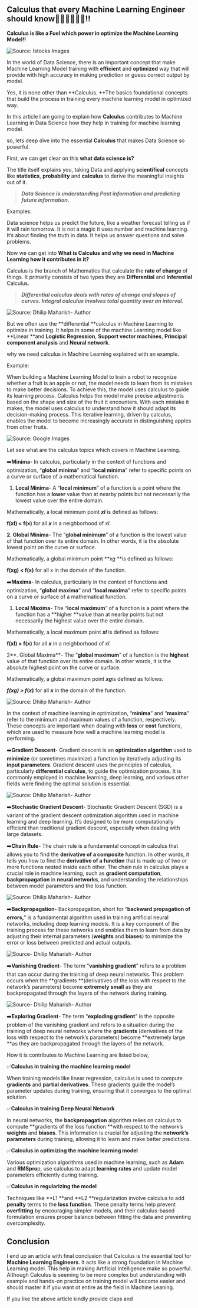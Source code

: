 ## Calculus that every Machine Learning Engineer should know👨🏻‍💻👨🏻‍🎓!!

**Calculus is like a Fuel which power in optimize the Machine Learning Model!!**

![**Source: Istocks Images**](https://cdn-images-1.medium.com/max/2048/1*JdX22I3G2syPpG-bNMTZMA.jpeg)

In the world of Data Science, there is an important concept that make Machine Learning Model training with **efficient** and **optimized** way that will provide with high accuracy in making prediction or guess correct output by model.

Yes, it is none other than **Calculus. **The basics foundational concepts that build the process in training every machine learning model in optimized way.

In this article I am going to explain how **Calculus** contributes to Machine Learning in Data Science how they help in training for machine learning model.

so, lets deep dive into the essential **Calculus** that makes Data Science so powerful.

First, we can get clear on this **what data science is?**

The title itself explains you, taking Data and applying **scientifical** concepts like **statistics**, **probability** and **calculus** to derive the meaningful insights out of it.
>  ***Data Science is understanding Past information and predicting future information.***

Examples:

Data science helps us predict the future, like a weather forecast telling us if it will rain tomorrow. It is not a magic it uses number and machine learning. It’s about finding the truth in data. It helps us answer questions and solve problems.

Now we can get into **What is Calculus and why we need in Machine Learning how it contributes in it?**

Calculus is the branch of Mathematics that calculate the **rate of change** of things. It primarily consists of two types they are **Differential** and **Inferential** Calculus.
>  ***Differential calculus deals with rates of change and slopes of curves. Integral calculus involves total quantity over an interval.***

![**Source: Dhilip Maharish- Author**](https://cdn-images-1.medium.com/max/2000/1*DGqe4Z5e5NcBpuaJR3IIcQ.png)

But we often use the **differential **calculus in Machine Learning to optimize in training. It helps in some of the machine Learning model like **Linear **and **Logistic Regression**, **Support vector machines**, **Principal component analysis** and **Neural network**.

why we need calculus in Machine Learning explained with an example.

Example:

When building a Machine Learning Model to train a robot to recognize whether a fruit is an apple or not, the model needs to learn from its mistakes to make better decisions. To achieve this, the model uses calculus to guide its learning process. Calculus helps the model make precise adjustments based on the shape and size of the fruit it encounters. With each mistake it makes, the model uses calculus to understand how it should adapt its decision-making process. This iterative learning, driven by calculus, enables the model to become increasingly accurate in distinguishing apples from other fruits.

![**Source: Google Images**](https://cdn-images-1.medium.com/max/2000/0*bUiQW-6UZaikA4RG.jpg)

Let see what are the calculus topics which covers in Machine Learning.

➡️**Minima**- In calculus, particularly in the context of functions and optimization, “**global minima**” and “**local minima**” refer to specific points on a curve or surface of a mathematical function.

1. **Local Minima**- A “**local minimum**” of a function is a point where the function has a **lower** value than at nearby points but not necessarily the lowest value over the entire domain.

Mathematically, a local minimum point ***xl***​ is defined as follows:

**f(xl) < f(x)** for all ***x*** in a neighborhood of *xl*​.

**2. Global Minima**- The “**global minimum**” of a function is the lowest value of that function over its entire domain. In other words, it is the absolute lowest point on the curve or surface.

Mathematically, a global minimum point ***xg*​ **is defined as follows:

**f(xg) < f(x)** for all x in the domain of the function.

➡️**Maxima**- In calculus, particularly in the context of functions and optimization, “**global maxima**” and “**local maxima**” refer to specific points on a curve or surface of a mathematical function.

 1. **Local Maxima**- The “**local maximum**” of a function is a point where the function has a **higher **value than at nearby points but not necessarily the highest value over the entire domain.

Mathematically, a local maximum point ***xl***​ is defined as follows:

**f(xl) > f(*x*)** for all ***x*** in a neighborhood of *xl*​.

2**. Global Maxima**- The “**global maximum**” of a function is the **highest** value of that function over its entire domain. In other words, it is the absolute highest point on the curve or surface.

Mathematically, a global maximum point ***xg***​ is defined as follows:

***f(xg) > f*(*x*)** for all ***x*** in the domain of the function.

![**Source: Dhilip Maharish- Author**](https://cdn-images-1.medium.com/max/2000/1*gpR-e8HtX3E6tdIKiYYt9g.png)

In the context of machine learning in optimization, “**minima**” and “**maxima**” refer to the minimum and maximum values of a function, respectively. These concepts are important when dealing with **loss** or **cost** functions, which are used to measure how well a machine learning model is performing.

➡️**Gradient Descent**- Gradient descent is an **optimization algorithm** used to **minimize** (or sometimes maximize) a function by iteratively adjusting its **input parameters**. Gradient descent uses the principles of calculus, particularly **differential calculus**, to guide the optimization process. It is commonly employed in machine learning, deep learning, and various other fields were finding the optimal solution is essential.

![**Source: Dhilip Maharish- Author**](https://cdn-images-1.medium.com/max/2256/1*QAnRXcdPFumU7CyjM7jLHg.png)

➡️**Stochastic Gradient Descent**- Stochastic Gradient Descent (SGD) is a variant of the gradient descent optimization algorithm used in machine learning and deep learning. It’s designed to be more computationally efficient than traditional gradient descent, especially when dealing with large datasets.

➡️**Chain Rule**- The chain rule is a fundamental concept in calculus that allows you to find the **derivative of a composite** function. In other words, it tells you how to find the **derivative of a function** that is made up of two or more functions nested inside each other. The chain rule in calculus plays a crucial role in machine learning, such as **gradient computation**, **backpropagation** in **neural networks**, and understanding the relationships between model parameters and the loss function.

![**Source: Dhilip Maharish- Author**](https://cdn-images-1.medium.com/max/2624/1*x8viEL8I8CPmz6OYCWbixA.png)

➡️**Backpropagation**- Backpropagation, short for “**backward propagation of errors,**” is a fundamental algorithm used in training artificial neural networks, including deep learning models. It is a key component of the training process for these networks and enables them to learn from data by adjusting their internal parameters (**weights** and **biases**) to minimize the error or loss between predicted and actual outputs.

![**Source- Dhilip Maharish- Author**](https://cdn-images-1.medium.com/max/2000/1*5HXN_4BUDDgaROuZE44mgg.png)

➡️**Vanishing Gradient**- The term “**vanishing gradient**” refers to a problem that can occur during the training of deep neural networks. This problem occurs when the **gradients **(derivatives of the loss with respect to the network’s parameters) become **extremely small** as they are backpropagated through the layers of the network during training.

![**Source- Dhilip Maharish- Author**](https://cdn-images-1.medium.com/max/2000/1*W9tDnsLzBF_PSXCRDLODNQ.png)

➡️**Exploring Gradient**- The term “**exploding gradient**” is the opposite problem of the vanishing gradient and refers to a situation during the training of deep neural networks where the **gradients** (derivatives of the loss with respect to the network’s parameters) become **extremely large **as they are backpropagated through the layers of the network.

How it is contributes to Machine Learning are listed below,

✅**Calculus in training the machine learning model**

When training models like linear regression, calculus is used to compute **gradients** and **partial derivatives**. These gradients guide the model’s parameter updates during training, ensuring that it converges to the optimal solution.

✅**Calculus in training Deep Neural Network**

In neural networks, the **backpropagation** algorithm relies on calculus to compute **gradients of the loss function **with respect to the network’s **weights** and **biases**. This information is crucial for adjusting the **network’s parameters** during training, allowing it to learn and make better predictions.

✅**Calculus in optimizing the machine learning model**

Various optimization algorithms used in machine learning, such as **Adam** and **RMSpro**p, use calculus to adapt **learning rates** and update model parameters efficiently during training.

✅**Calculus in regularizing the model**

Techniques like **L1 **and **L2 **regularization involve calculus to add **penalty** terms to the **loss function**. These penalty terms help prevent **overfitting** by encouraging simpler models, and their calculus-based formulation ensures proper balance between fitting the data and preventing overcomplexity.

## Conclusion

I end up an article with final conclusion that Calculus is the essential tool for **Machine Learning Engineers**. It acts like a strong foundation in Machine Learning model. This help in making Artificial Intelligence make so powerful. Although Calculus is seeming to be more complex but understanding with example and hands-on practice on training model will become easier and should master it if you want ot entire as the field in Machine Leaning.

If you like the above article kindly provide claps and